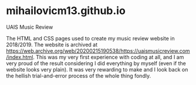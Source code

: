 # mihailovicm13.github.io
UAIS Music Review

The HTML and CSS pages used to create my music review website in 2018/2019. The website is archived at
https://web.archive.org/web/20200215190538/https://uaismusicreview.com/index.html. This was my very first experience with coding at all, and I am very proud of 
the result considering I did everything by myself (even if the website looks very plain). It was very rewarding to make and I look back on the hellish trial-and-error
process of the whole thing fondly.
